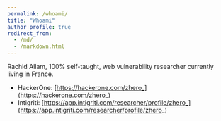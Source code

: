```yaml
---
permalink: /whoami/
title: "Whoami"
author_profile: true
redirect_from: 
  - /md/
  - /markdown.html
---
```


Rachid Allam, 100% self-taught, web vulnerability researcher currently living in France. 

- HackerOne: [https://hackerone.com/zhero_](https://hackerone.com/zhero_)
- Intigriti: [https://app.intigriti.com/researcher/profile/zhero_](https://app.intigriti.com/researcher/profile/zhero_)
